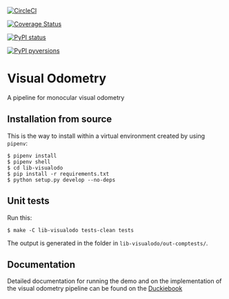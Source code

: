 [![CircleCI](https://circleci.com/gh/duckietown/duckietown-visualodo.svg?style=shield)](https://circleci.com/gh/duckietown/duckietown-visualodo)

[![Coverage Status](https://coveralls.io/repos/github/duckietown/duckietown-visualodo/badge.svg?branch=master18)](https://coveralls.io/github/duckietown/duckietown-visualodo?branch=master)

[![PyPI status](https://img.shields.io/pypi/status/duckietown_visualodo.svg)](https://pypi.python.org/pypi/duckietown_visualodo/)


[![PyPI pyversions](https://img.shields.io/pypi/pyversions/duckietown_visualodo.svg)](https://pypi.python.org/pypi/duckietown_visualodo/)


# Visual Odometry

A pipeline for monocular visual odometry


## Installation from source

This is the way to install within a virtual environment created by
using `pipenv`:

    $ pipenv install
    $ pipenv shell
    $ cd lib-visualodo
    $ pip install -r requirements.txt
    $ python setup.py develop --no-deps


## Unit tests

Run this:

    $ make -C lib-visualodo tests-clean tests

The output is generated in the folder in `lib-visualodo/out-comptests/`.

## Documentation

Detailed documentation for running the demo and on the implementation of the visual odometry pipeline can be found on the [Duckiebook](http://docs.duckietown.org/DT18/opmanual_duckiebot/out/demo_visualodometry.html)
